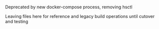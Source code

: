 Deprecated by new docker-compose process, removing hsctl

Leaving files here for reference and legacy build operations until cutover and testing